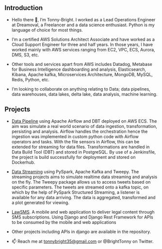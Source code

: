 ## Introduction
* Hello there 👋, I’m Tonny-Bright. I worked as a Lead Operations Engineer at Dreamoval, a Freelancer and a data science enthusiast. Python is my language of choice for most things. 

* I’m a certified AWS Solutions Architect Associate and have worked as a Cloud Support Engineer for three and half years. In those years, I have worked mainly with AWS services ranging from EC2, VPC, ECS, Aurora, DMS, S3, etc. 
* Other tools and services apart from AWS includes Datadog, Metabase for Business Intelligence dashboarding and analysis, Elasticsearch, Kibana, Apache kafka, Microservices Architecture, MongoDB, MySQL, Redis, Python, etc. 

* I’m looking to collaborate on anything relating to Data; data pipelines, data warehouses, data lakes, delta lake, data analysis, machine learning.

## Projects
* [Data Pipeline](https://github.com/TMCreme/dbt_airflow_project) using Apache Airflow and DBT deployed on AWS ECS. The aim was simulate a real world scenario of data ingestion, transformation, persisting and analysis. Airflow handles the orchestration hence the ingestion was implemented in custom python code with Airflow operators and tasks. With the file sensors in Airflow, this can be extended for streaming for data files. Transformations are handled in Data Build Tool (DBT) and stored in PostgreSQL. By use of a Jenkinsfile, the project is build successfully for deployment and stored on Dockerhub.

* [Data Streaming](https://github.com/TMCreme/twitter-sentiments-pyspark) using PySpark, Apache Kafka and Tweepy. The streaming projects aims to simulate realtime data streaming and analysis on the fly. The Tweepy package allows us to access tweets based on specific parameters. The tweets are streamed onto a kafka topic, on which by the help of PySpark Structured Streaming, a listener is available for any data arriving. The data is aggregated, transformed and a plot generated for viewing. 

* [LawSMS](https://isms.lawsms.com/). A mobile and web application to deliver legal content through SMS subscriptions. Using Django and Django Rest Framework for APIs to be consumed by the mobile and web applications

* Other projects including APIs in django are available in the repository.  

- 📫 Reach me at tonnybright35@gmail.com or @BrightTonny on Twitter. 


<!---
TMCreme/TMCreme is a ✨ special ✨ repository because its `README.md` (this file) appears on your GitHub profile.
You can click the Preview link to take a look at your changes.
--->
